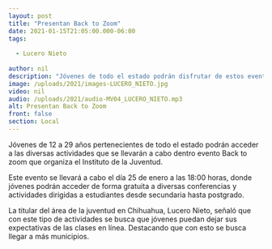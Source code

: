 ```yaml
---
layout: post
title: "Presentan Back to Zoom"
date: 2021-01-15T21:05:00.000-06:00
tags:
  
  - Lucero Nieto
  
author: nil
description: "Jóvenes de todo el estado podrán disfrutar de estos eventos."
image: /uploads/2021/images-LUCERO_NIETO.jpg
video: nil
audio: /uploads/2021/audio-MV04_LUCERO_NIETO.mp3
alt: Presentan Back to Zoom
front: false
section: Local
---
```


Jóvenes de 12 a 29 años pertenecientes de todo el estado podrán acceder a las diversas actividades que se llevarán a cabo dentro evento Back to zoom que organiza el Instituto de la Juventud.

Este evento se llevará a cabo el día 25 de enero a las 18:00 horas, donde jóvenes podrán acceder de forma gratuita a diversas conferencias y actividades dirigidas a estudiantes desde secundaria hasta postgrado. 

La titular del área de la juventud en Chihuahua, Lucero Nieto, señaló que con este tipo de actividades se busca que jóvenes puedan dejar sus expectativas de las clases en línea. Destacando que con esto se busca llegar a más municipios. 
